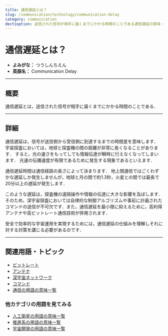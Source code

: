 ```yaml
---
title: 通信遅延とは？
slug: /communication/technology/communication-delay
category: communication
dectioption: 送信された信号が相手に届くまでにかかる時間のことである通信遅延の意味・定義・内容について解説します．
---
```


# 通信遅延とは？

- **よみがな：** つうしんちえん  
- **英語名：** Communication Delay  

---

## 概要

通信遅延とは，送信された信号が相手に届くまでにかかる時間のことである．

---

## 詳細

通信遅延は，信号が送信側から受信側に到達するまでの時間差を意味します．
宇宙探査においては，地球と探査機の間の距離が非常に長くなることがあります．
すると，光の速さをもってしても情報伝達が瞬時に行えなくなってしまいます．
光速の伝播速度が有限であるために発生する現象であるといえます．

通信遅延時間は通信経路の長さによって決まります．
地上間通信ではごくわずかな遅延しか発生しませんが，地球と月の間で約1.3秒，火星との間では最長で20分以上の遅延が発生します．

このような遅延は，探査機の遠隔操作や情報の伝達に大きな影響を及ぼします．そのため，深宇宙探査においては自律的な制御アルゴリズムや事前に計画されたコマンドの送信が不可欠です．また，通信遅延を最小限に抑えるために，高利得アンテナや高ビットレート通信技術が併用されます．

安全で効率的な宇宙運用を実現するためには，通信遅延の仕組みを理解しそれに対する対策を講じる必要があるのです．

---

## 関連用語・トピック

- [ビットレート](/docs/communication/technology/bit-rate)
- [アンテナ](/docs/communication/technology/antenna)
- [深宇宙ネットワーク](/docs/communication/system/dsn)
- [コマンド](/docs/communication/system/command)
- [通信の用語の意味一覧](/docs/category/communication)

### 他カテゴリの用語を見てみる
- [人工衛星の用語の意味一覧](/docs/category/satellite)
- [推進系の用語の意味一覧](/docs/category/propulsion)
- [宇宙開発の用語の意味一覧](/docs/category/glossary)
